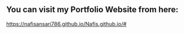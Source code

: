 ## **You can visit my Portfolio Website from here:**

https://nafisansari786.github.io/Nafis.github.io/#
